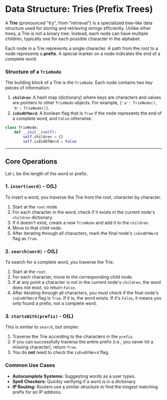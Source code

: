 
# Data Structure: Tries (Prefix Trees)

A **Trie** (pronounced "try", from "retrieval") is a specialized tree-like data structure used for storing and retrieving strings efficiently. Unlike other trees, a Trie is not a binary tree. Instead, each node can have multiple children, typically one for each possible character in the alphabet.

Each node in a Trie represents a single character. A path from the root to a node represents a **prefix**. A special marker on a node indicates the end of a complete word.

### Structure of a `TrieNode`

The building block of a Trie is the `TrieNode`. Each node contains two key pieces of information:

1.  **`children`**: A hash map (dictionary) where keys are characters and values are pointers to other `TrieNode` objects. For example, `{'a': TrieNode(), 'b': TrieNode()}`.
2.  **`isEndOfWord`**: A boolean flag that is `True` if the node represents the end of a complete word, and `False` otherwise.

```python
class TrieNode:
    def __init__(self):
        self.children = {}
        self.isEndOfWord = False
```

---

## Core Operations

Let `L` be the length of the word or prefix.

### 1. `insert(word)` - O(L)

To insert a word, you traverse the Trie from the root, character by character.

1.  Start at the `root` node.
2.  For each character in the word, check if it exists in the current node's `children` dictionary.
3.  If it doesn't exist, create a new `TrieNode` and add it to the `children`.
4.  Move to that child node.
5.  After iterating through all characters, mark the final node's `isEndOfWord` flag as `True`.

### 2. `search(word)` - O(L)

To search for a complete word, you traverse the Trie.

1.  Start at the `root`.
2.  For each character, move to the corresponding child node.
3.  If at any point a character is not in the current node's `children`, the word does not exist, so return `False`.
4.  After iterating through all characters, you must check if the final node's `isEndOfWord` flag is `True`. If it is, the word exists. If it's `False`, it means you only found a prefix, not a complete word.

### 3. `startsWith(prefix)` - O(L)

This is similar to `search`, but simpler.

1.  Traverse the Trie according to the characters in the `prefix`.
2.  If you can successfully traverse the entire prefix (i.e., you never hit a missing character), return `True`.
3.  You do **not** need to check the `isEndOfWord` flag.

### Common Use Cases

-   **Autocomplete Systems:** Suggesting words as a user types.
-   **Spell Checkers:** Quickly verifying if a word is in a dictionary.
-   **IP Routing:** Routers use a similar structure to find the longest matching prefix for an IP address.
